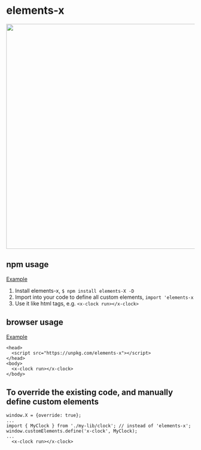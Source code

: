 # elements-x

<img src="https://user-images.githubusercontent.com/1437734/100136034-78959200-2e58-11eb-8125-260b78054a10.png" width="600" />

## npm usage 
[Example](https://stackblitz.com/edit/elements-x)
1. Install elements-x, `$ npm install elements-X -D`
2. Import into your code to define all custom elements, `import 'elements-x`
3. Use it like html tags, e.g. `<x-clock run></x-clock>`

## browser usage
[Example](https://unpkg.com/elements-x/dist/lib/test.html)
```
<head>
  <script src="https://unpkg.com/elements-x"></script>
</head>
<body>
  <x-clock run></x-clock>
</body>
```

## To override the existing code, and manually define custom elements
```
window.X = {override: true};
...
import { MyClock } from './my-lib/clock'; // instead of 'elements-x';
window.customElements.define('x-clock', MyClock);
...
  <x-clock run></x-clock>
```

